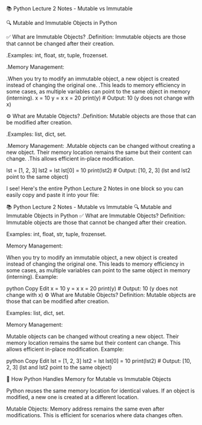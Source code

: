 📚 Python Lecture 2 Notes - Mutable vs Immutable


🔍 Mutable and Immutable Objects in Python

✅ What are Immutable Objects?
.Definition: Immutable objects are those that cannot be changed after their creation.

.Examples: int, float, str, tuple, frozenset.

.Memory Management:

   .When you try to modify an immutable object, a new object is created instead of changing the original one.
   .This leads to memory efficiency in some cases, as multiple variables can point to the same object in memory (interning).
   x = 10
   y = x
   x = 20
  print(y)  # Output: 10 (y does not change with x)

⚙️ What are Mutable Objects?
  .Definition: Mutable objects are those that can be modified after creation.

   .Examples: list, dict, set.

  .Memory Management:
   .Mutable objects can be changed without creating a new object. Their memory location remains the same but their content can change.
   .This allows efficient in-place modification.

lst = [1, 2, 3]
lst2 = lst
lst[0] = 10
print(lst2)  # Output: [10, 2, 3] (lst and lst2 point to the same object)




I see! Here's the entire Python Lecture 2 Notes in one block so you can easily copy and paste it into your file:

📚 Python Lecture 2 Notes - Mutable vs Immutable
🔍 Mutable and Immutable Objects in Python
✅ What are Immutable Objects?
Definition: Immutable objects are those that cannot be changed after their creation.

Examples: int, float, str, tuple, frozenset.

Memory Management:

When you try to modify an immutable object, a new object is created instead of changing the original one.
This leads to memory efficiency in some cases, as multiple variables can point to the same object in memory (interning).
Example:

python
Copy
Edit
x = 10
y = x
x = 20
print(y)  # Output: 10 (y does not change with x)
⚙️ What are Mutable Objects?
Definition: Mutable objects are those that can be modified after creation.

Examples: list, dict, set.

Memory Management:

Mutable objects can be changed without creating a new object. Their memory location remains the same but their content can change.
This allows efficient in-place modification.
Example:

python
Copy
Edit
lst = [1, 2, 3]
lst2 = lst
lst[0] = 10
print(lst2)  # Output: [10, 2, 3] (lst and lst2 point to the same object)



   🔄 How Python Handles Memory for Mutable vs Immutable Objects
  

Python reuses the same memory location for identical values. If an object is modified, a new one is created at a different location.

Mutable Objects:
Memory address remains the same even after modifications. This is efficient for scenarios where data changes often.



